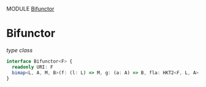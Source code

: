 MODULE [Bifunctor](https://github.com/gcanti/fp-ts/blob/master/src/Bifunctor.ts)

# Bifunctor

_type class_

```ts
interface Bifunctor<F> {
  readonly URI: F
  bimap<L, A, M, B>(f: (l: L) => M, g: (a: A) => B, fla: HKT2<F, L, A>): HKT2<F, M, B>
}
```
